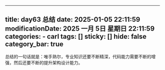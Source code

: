 
---
title: day63 总结
date: 2025-01-05 22:11:59
modificationDate: 2025 一月 5日 星期日 22:11:59
categories: 
	- carl
tags: []
sticky: []
hide: false
category_bar: true
---


总结的一句话就是：唯手熟尔，专业知识还要不断精深，代码能力需要不断的增强，然后还要不断的提升架构设计能力。